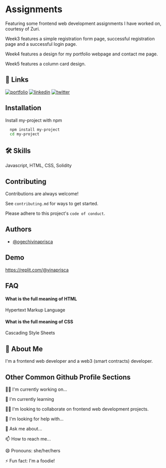 
# Assignments

Featuring some frontend web development assignments I have worked on, courtesy of Zuri.

Week3 features a simple registration form page, successful registration page and a successful login page.

Week4 features a design for my portfolio webpage and contact me page.

Week5 features a column card design.


## 🔗 Links
[![portfolio](https://img.shields.io/badge/my_portfolio-000?style=for-the-badge&logo=ko-fi&logoColor=white)](https://github.com/ogechivinaprisca)
[![linkedin](https://img.shields.io/badge/linkedin-0A66C2?style=for-the-badge&logo=linkedin&logoColor=white)](https://www.linkedin.com/in/ogechi-vinaprisca-amadi-/)
[![twitter](https://img.shields.io/badge/twitter-1DA1F2?style=for-the-badge&logo=twitter&logoColor=white)](https://twitter.com/Vinaprisca_Ik)


## Installation

Install my-project with npm

```bash
  npm install my-project
  cd my-project
```
    
## 🛠 Skills
Javascript, HTML, CSS, Solidity


## Contributing

Contributions are always welcome!

See `contributing.md` for ways to get started.

Please adhere to this project's `code of conduct`.


## Authors

- [@ogechivinaprisca](https://github.com/ogechivinaprisca)


## Demo

https://replit.com/@vinaprisca


## FAQ

#### What is the full meaning of HTML

Hypertext Markup Language

#### What is the full meaning of CSS

Cascading Style Sheets


## 🚀 About Me
I'm a frontend web developer and a web3 (smart contracts) developer.


## Other Common Github Profile Sections
👩‍💻 I'm currently working on...

🧠 I'm currently learning

👯‍♀️ I'm looking to collaborate on frontend web development projects.

🤔 I'm looking for help with...

💬 Ask me about...

📫 How to reach me...

😄 Pronouns: she/her/hers

⚡️ Fun fact: I'm a foodie!

